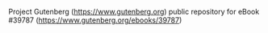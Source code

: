 Project Gutenberg (https://www.gutenberg.org) public repository for eBook #39787 (https://www.gutenberg.org/ebooks/39787)

